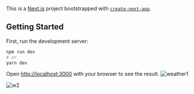 This is a [Next.js](https://nextjs.org/) project bootstrapped with [`create-next-app`](https://github.com/vercel/next.js/tree/canary/packages/create-next-app).

## Getting Started

First, run the development server:

```bash
npm run dev
# or
yarn dev
```

Open [http://localhost:3000](http://localhost:3000) with your browser to see the result.
![weather1](https://user-images.githubusercontent.com/107386589/177516668-1e63c22c-ad3c-4817-8bb4-4875b3f0dd81.png)

![w2](https://user-images.githubusercontent.com/107386589/177517037-d05c3195-7d3d-46b8-8c72-82ebca79e64f.png)

